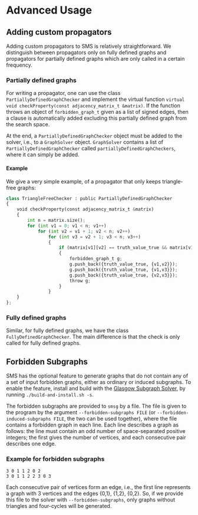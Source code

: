 # Advanced Usage

## Adding custom propagators

Adding custom propagators to SMS is relatively straightforward.
We distinguish between propagators only on fully defined graphs and propagators for partially defined graphs which are only called in a certain frequency.

### Partially defined graphs

For writing a propagator, one can use the class `PartiallyDefinedGraphChecker` and implement the virtual function `virtual void checkProperty(const adjacency_matrix_t &matrix)`.
If the function throws an object of `forbidden_graph_t` given as a list of signed edges, then a clause is automatically added excluding this partially defined graph from the search space.

At the end, a `PartiallyDefinedGraphChecker` object must be added to the solver, i.e., to a  `GraphSolver` object. `GraphSolver` contains a list of `PartiallyDefinedGraphChecker` called `partiallyDefinedGraphCheckers`, where it can simply be added.

#### Example

We give a very simple example, of a propagator that only keeps triangle-free graphs:

```python
class TriangleFreeChecker : public PartiallyDefinedGraphChecker
{
    void checkProperty(const adjacency_matrix_t &matrix)
    {
        int n = matrix.size();
        for (int v1 = 0; v1 < n; v1++)
            for (int v2 = v1 + 1; v2 < n; v2++)
                for (int v3 = v2 + 1; v3 < n; v3++)
                {
                    if (matrix[v1][v2] == truth_value_true && matrix[v1][v3] == truth_value_true && matrix[v2][v3] == truth_value_true)
                    {
                        forbidden_graph_t g;
                        g.push_back({truth_value_true, {v1,v2}});
                        g.push_back({truth_value_true, {v1,v3}});
                        g.push_back({truth_value_true, {v2,v3}});
                        throw g;
                    } 
                }
    }
};

```


### Fully defined graphs

Similar, for fully defined graphs, we have the class `FullyDefinedGraphChecker`. The main difference is that the check is only called for fully defined graphs.



## Forbidden Subgraphs

SMS has the optional feature to generate graphs that do not contain any of a set of input forbidden graphs, either as ordinary or induced subgraphs.
To enable the feature, install and build with the [Glasgow Subgraph Solver](https://github.com/ciaranm/glasgow-subgraph-solver), by running `./build-and-install.sh -s`.

The forbidden subgraphs are provided to `smsg` by a file. The file is given to the program by the argument `--forbidden-subgraphs FILE` (or `--forbidden-induced-subgraphs FILE`, the two can be used together), where the file contains a forbidden graph in each line.
Each line describes a graph as follows: the line must contain an odd number of space-separated positive integers; the first gives the number of vertices, and each consecutive pair describes one edge.

### Example for forbidden subgraphs

```plaintext
3 0 1 1 2 0 2
3 0 1 1 2 2 3 0 3
```

Each consecutive pair of vertices form an edge, i.e., the first line represents a graph with 3 vertices and the edges {0,1}, {1,2}, {0,2}. So, if we provide this file to the solver with `--forbidden-subgraphs`, only graphs without triangles and four-cycles will be generated.


